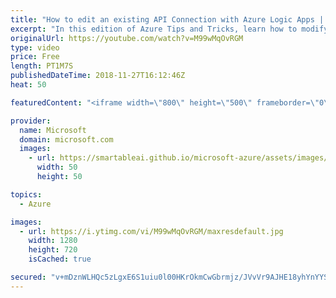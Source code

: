 ```yaml
---
title: "How to edit an existing API Connection with Azure Logic Apps | Azure Tips and Tricks"
excerpt: "In this edition of Azure Tips and Tricks, learn how to modify an existing API Connection with Azure Logic Apps. If you want to edit an existing API connection, all you have to do is simply type \"API Connections\" and select the \"API Connections\" menu item to get started.     For more tips and tricks,"
originalUrl: https://youtube.com/watch?v=M99wMqOvRGM
type: video
price: Free
length: PT1M7S
publishedDateTime: 2018-11-27T16:12:46Z
heat: 50

featuredContent: "<iframe width=\"800\" height=\"500\" frameborder=\"0\" src=\"https://www.youtube.com/embed/M99wMqOvRGM\" allow=\"accelerometer; autoplay; encrypted-media; gyroscope; picture-in-picture\" allowfullscreen></iframe>"

provider:
  name: Microsoft
  domain: microsoft.com
  images:
    - url: https://smartableai.github.io/microsoft-azure/assets/images/organizations/microsoft.com-50x50.jpg
      width: 50
      height: 50

topics:
  - Azure

images:
  - url: https://i.ytimg.com/vi/M99wMqOvRGM/maxresdefault.jpg
    width: 1280
    height: 720
    isCached: true

secured: "v+mDznWLHQc5zLgxE6S1uiu0l00HKrOkmCwGbrmjz/JVvVr9AJHE18yhYnYYSi8V/sytUAgbPxf2mP1yFMFgKy8km5MdcqsZ0y2cvIiiEA75vvo5XadxXrj4Ovx5LxWWTtocG13A6oQ993iuowDKh4FX+7tdY+RGG1iYC5EBTBPf6zJh3ThI5k5j/tjd8Ya4wYUwOngKGPVH1TWhQLWmAy7dCLKdR/pBepPMs9mm5/KiGiNPKG1L6TO1Gywq5mgFgDaxnyoe27S9C/hx5qDCQAcegqc+/A9Y5qqPuGLElXLn+Jd8QcRSl+XDqgnC1EStd3Gp5e4DfVM27Fcs+XteIjhPhhqwiL95yN3ucxKRa2s1ATZ+T3PUYp5NE1+9IW4EbQhpGk95DeiMwvQRDEO0iAhDvpVxiwpCGatm4VCbOLI=;/7J/2DPTZiL7BlSUoH5NTA=="
---
```


